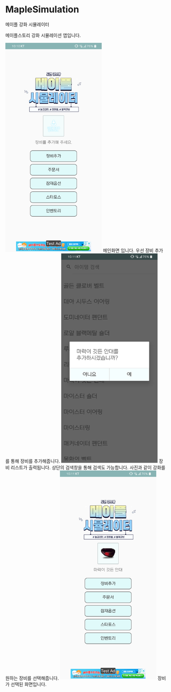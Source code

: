 # MapleSimulation
메이플 강화 시뮬레이터

메이플스토리 강화 시뮬레이션 앱입니다.

<img src="doc/1.screenshot.png" width=300>
메인화면 입니다.
우선 장비 추가를 통해 장비를 추가해줍니다.


<img src="doc/2.screenshot.png" width=300>
장비 리스트가 출력됩니다.
상단의 검색창을 통해 검색도 가능합니다.
사진과 같이 강화를 원하는 장비를 선택해줍니다.


<img src="doc/3.screenshot.png" width=300>
장비가 선택된 화면입니다.

